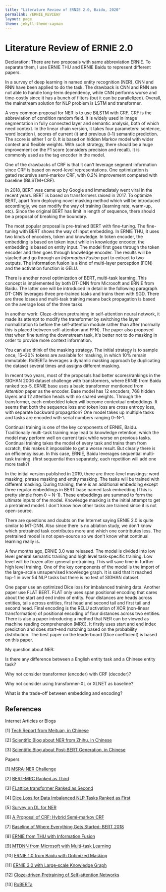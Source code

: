 ```yaml
---
title: "Literature Review of ERNIE 2.0, Baidu, 2020"
permalink: /ERNIE_REVIEW/
layout: page
theme: jekyll-theme-cayman
---
```


# Literature Review of ERNIE 2.0



Declaration: There are two proposals with same abbreviation ERNIE. To separate them, I use ERNIE THU and ERNIE Baidu to represent different papers.



In a survey of deep learning in named entity recognition (NER), CNN and RNN have been applied to do the task. The drawback is CNN and RNN are not able to handle long-term dependency, while CNN performs worse and time-costly since it has a bunch of filters (but it can be parallelized). Overall, the mainstream solution for NLP problem is LSTM and transformer. 



A very common proposal for NER is to use BiLSTM with CRF. CRF is the abbreviation of condition random field. It is widely used in image segmentation in fully connected layer and semantic analysis, both of which need context. In the linear chain version, it takes four parameters: sentence, word location i, scores of current (i) and previous (i-1) semantic prediction. The score is either 1 or 0. It is based on hidden Markov model with wider context and flexible weights. With such strategy, there should be a huge improvement on the F1 score (considers precision and recall). It is commonly used as the tag encoder in the model.



One of the drawbacks of CRF is that it can't leverage segment information since CRF is based on word-level representations. One optimization is gated recursive semi-markov CRF, with 0.2% improvement compared with baseline (BiLSTM+CRF).



In 2018, BERT was came up by Google and immediately went viral in the recent years. BERT is based on transformers raised in 2017. To optimize BERT, apart from deploying novel masking method which will be introduced accordingly, we can modify the way of training (learning rate, warm-up, etc). Since the original BERT has limit in length of sequence, there should be a proposal of breaking the boundary.



The most popular proposal is pre-trained BERT with fine-tuning. The fine-tuning with BERT shows the way of input embedding. In ERNIE THU, it uses two kinds of encoders, token and knowledge. In token encoder, the embedding is based on token input while in knowledge encoder, the embedding is based on entity input. The model first goes through the token encoder and then goes through knowledge encoder. The results will be stacked and go through an *Information Fusion* part to extract to two outputs. The information fusion is a kind of multi-layer perception (FCN) and the activation function is GELU.



There is another novel optimization of BERT, multi-task learning. This concept is implemented by both DT-CNN from Microsoft and ERNIE from Baidu. The latter one will be introduced in detail in the following paragraph. DT-CNN leverages three pre-trained tasks and trains them with SGD. There are three losses and multi-task training means back propagation is based on the average loss of the three tasks.



In another work: Cloze-driven pretraining in self-attention neural network, it made its attempt to modify the transformer by switching the layer normalization to before the self-attention module rather than after (normally this is placed between self-attention and FFN). The paper also proposed that when fine tuning the downstream task, it's better not to do masking in order to provide more context information.



You can also think of the masking strategy. The initial strategy is to sample once, 15~20% tokens are available for masking, in which 10% remain immutable. RoBERTa leverages a dynamic masking approach by duplicating the dataset several times and assigns different masking.



In recent two years, most of the proposals had better scores/rankings in the SIGHAN 2006 dataset challenge with transformers, where ERNIE from Baidu ranked top-5. ERNIE base uses a basic transformer mentioned from *Attention* paper as the encoder. Base model has 12 encoders, 768 hidden layers and 12 attention heads with no shared weights. Through the transformer, each embedded token will become contextual embeddings. It seems that both the sequence loss and token loss are cross entropy loss, with separate backward propagation? One model takes up multiple tasks and tasks are encoded with serial numbers ranging 0~N-1. 



Continual training is one of the key components of ERNIE, Baidu. Traditionally multi-task training may lead to knowledge retention, which the model may perform well on current task while worse on previous tasks. Continual training takes the model of every task and trains them from scratch, this makes it impossible to get a worse result. But clearly there is an efficiency issue. In this case, ERNIE, Baidu leverages sequential multi-task training. (first sequential then separately, each repetition will add one more task?)



In the initial version published in 2019, there are three-level maskings: word masking, phrase masking and entity masking. The tasks will be trained with different masking. During training, there is an additional embedding except three regular embeddings in BERT base named task embedding (This is pretty simple from 0 ~ N-1). These embeddings are summed to form the ultimate inputs of the model. Knowledge masking is the initial attempt to get a pretrained model. I don't know how other tasks are trained since it is not open-source.



There are questions and doubts on the Internet saying ERNIE 2.0 is quite similar to MT-DNN. Also since there is no ablation study, we don't know which pretrained task contributes more and which one contributes less. The pretrained model is not open-source so we don't know what continual learning really is.



A few months ago, ERNIE 3.0 was released. The model is divided into low level general semantic training and high level task-specific training. Low level will be frozen after general pretraining. This will save time in further high level training. One of the key components of the model is the import of the large-scale unsupervised knowledge graph. It is said that it reached top-1 in over 54 NLP tasks but there is no test of SIGHAN dataset.



One paper use an optimized Dice loss for imbalanced training data. Another paper use FLAT BERT. FLAT only uses span positional encoding that cares about the start and end index of entity. Four distances are heads across entities, tails across entities, first head and second tail and first tail and second head. Final encoding is the RELU activation of XOR (non-linear transformation) of positional encoding of four distances across two entities.  There is also a paper introducing a method that NER can be viewed as machine reading comprehension (MRC). It firstly uses start and end index prediction and does start-end matching based on the probability distribution. The best paper on the leaderboard (Dice coefficient) is based on this paper.



My question about NER:

Is there any difference between a English entity task and a Chinese entity task?

Why not consider transformer (encoder) with CRF (decoder)?

Why not consider using transformer-XL or XLNET as baseline?

What is the trade-off between embedding and encoding?



## References

Internet Articles or Blogs

[1] [Tech Report from Meituan, in Chinese](https://tech.meituan.com/2020/07/23/ner-in-meituan-nlp.html)

[2] [Scientific Blog about NER from Zhihu, in Chinese](https://zhuanlan.zhihu.com/p/61227299)

[3] [Scientific Blog about Post-BERT Generation, in Chinese](https://www.jiqizhixin.com/articles/2019-08-26-16)

Papers

[1] [MSRA-NER Challenge](https://paperswithcode.com/sota/chinese-named-entity-recognition-on-msra)

[2] [BERT-MRC Ranked as Third](https://aclanthology.org/2020.acl-main.519.pdf)

[3] [FLattice transformer Ranked as Second](https://aclanthology.org/2020.acl-main.611.pdf)

[4] [Dice Loss for Data Imbalanced NLP Tasks Ranked as First](https://arxiv.org/pdf/1911.02855v3.pdf)

[5] [Survey on DL for NER](https://arxiv.org/pdf/1812.09449.pdf)

[6] [A Proposal of CRF: Hybrid Semi-markov CRF](https://aclanthology.org/P18-2038.pdf)

[7] [Baseline of Where Everything Gets Started: BERT 2018](https://arxiv.org/pdf/1810.04805.pdf)

[8] [ERNIE from THU with Information Fusion](https://arxiv.org/pdf/1905.07129.pdf)

[9] [MTDNN from Microsoft with Multi-task Learning](https://arxiv.org/pdf/1901.11504.pdf)

[10] [ERNIE 1.0 from Baidu with Optimized Masking](https://arxiv.org/pdf/1904.09223.pdf)

[11] [ERNIE 3.0 with Large-scale Knowledge Graph](https://arxiv.org/abs/2107.02137)

[12] [Cloze-driven Pretraining of Self-attention Networks](https://arxiv.org/pdf/1903.07785.pdf)

[13] [RoBERTa](https://arxiv.org/pdf/1907.11692.pdf)

